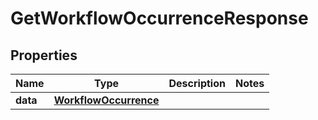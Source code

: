 

# GetWorkflowOccurrenceResponse


## Properties

| Name | Type | Description | Notes |
|------------ | ------------- | ------------- | -------------|
|**data** | [**WorkflowOccurrence**](WorkflowOccurrence.md) |  |  |



